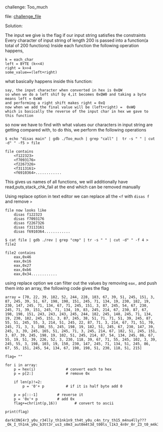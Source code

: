challenge: Too_much

file: [challenge_file](https://github.com/barlaabhi/Writeups/raw/main/darkCON_2021/Too_much/Too_much)

Solution:

The input we give is the flag if our input string satisfies the constraints  
Every character of input string of length 200 is passed into a function(a total of 200 functions)
Inside each function the following operation happens,

	k = each_char
	left = BYTE (k<<4)
	right = k>>4
	some_value==(left+right)

what basically happens inside this function:

	say, the input character when converted in hex is 0xQW 
	so when we do a left shif by 4,it becomes 0xQW0 and taking a byte means left = 0xW0
	and performing a right shift makes right = 0xQ
	now when we add the final value will be (left+right) =  0xWQ
	which is basically the reverse of the input char in hex we gave to this function

so now we have to find with what values our characters in input string are getting compared with,
to do this, we perform the following operations

```$ echo "disas main" | gdb ./Too_much | grep "call" |  tr -s " " | cut -d" " -f5 > file```

	file contains 
		<f122323>
		<f7093176>
		<f2267326>
		<f3113161>
		<f6910364>............

This gives us names of all functions, we will additionally have read,puts,stack_chk_fail at the end
which can be removed manually 

Using replace option in text editor we can replace all the `<f` with `disas f` and remove `>`

	file now looks like
		disas f122323
		disas f7093176
		disas f2267326
		disas f3113161
		disas f6910364............		

```$ cat file | gdb ./rev | grep "cmp" | tr -s " " | cut -d" " -f 4 > file2```

	file2 contains 
	 	eax,0x46
		eax,0x16
		eax,0x27
		eax,0xb6
		eax,0x34............

using replace option we can filter out the values by removing ```eax,``` and push them into an array,
the following code gives the flag

```
array = [70, 22, 39, 182, 52, 244, 228, 183, 67, 39, 51, 245, 151, 3, 87, 245, 39, 51, 67, 198, 198, 151, 245, 71, 134, 19, 230, 182, 19, 230, 147, 245, 71, 134, 67, 71, 245, 151, 3, 87, 245, 54, 67, 230, 245, 71, 39, 151, 245, 71, 134, 19, 83, 245, 214, 67, 230, 87, 67, 198, 198, 151, 243, 243, 243, 245, 244, 182, 245, 148, 245, 71, 134, 19, 230, 182, 245, 151, 3, 87, 245, 38, 51, 71, 71, 51, 39, 245, 87, 55, 51, 245, 55, 3, 214, 51, 245, 22, 87, 71, 3, 214, 67, 71, 51, 70, 245, 71, 3, 3, 198, 55, 245, 198, 19, 182, 51, 245, 67, 230, 147, 39, 245, 3, 39, 245, 165, 51, 245, 71, 3, 245, 214, 67, 182, 51, 245, 151, 3, 87, 39, 245, 198, 19, 102, 51, 245, 214, 87, 54, 134, 245, 86, 67, 55, 19, 51, 39, 226, 52, 3, 230, 118, 39, 67, 71, 55, 245, 102, 3, 39, 245, 55, 3, 198, 103, 19, 150, 230, 147, 245, 71, 134, 51, 245, 86, 67, 55, 151, 245, 54, 134, 67, 198, 198, 51, 230, 118, 51, 215]

flag= ""

for i in array:
	p = hex(i)   			# convert each to hex
	p = p[2:]    			# remove 0x

	if len(p)!=2:
		p = '0'+ p   		# if it is half byte add 0

	p = p[::-1]			# reverse it 
	p = '0x'+ p			# add 0x  
	flag+=chr(int(p,16))    	# convert to ascii

print(flag) 
```


	darkCON{4r3_y0u_r34lly_th1nk1n9_th4t_y0u_c4n_try_th15_m4nu4lly???_Ok_I_th1nk_y0u_b3tt3r_us3_s0m3_aut0m4t3d_t00ls_l1k3_4n9r_0r_Z3_t0_m4k3_y0ur_l1f3_much_e4s13r.C0ngr4ts_f0r_s0lv1in9_th3_e4sy_ch4ll3ng3}
